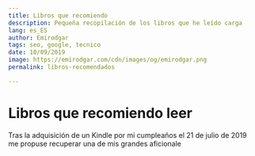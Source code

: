 ```yaml
---
title: Libros que recomiendo
description: Pequeña recopilación de los libros que he leído carga
lang: es_ES
author: Emirodgar
tags: seo, google, tecnico
date: 10/09/2019
image: https://emirodgar.com/cdn/images/og/emirodgar.png
permalink: libros-recomendados

---
```


# Libros que recomiendo leer

Tras la adquisición de un Kindle por mi cumpleaños el 21 de julio de 2019 me propuse recuperar una de mis grandes aficionale
<!--stackedit_data:
eyJoaXN0b3J5IjpbLTY1MzAxNDk2NV19
-->